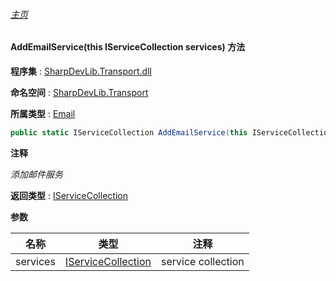 ###### [主页](./Index.md "主页")

#### AddEmailService(this IServiceCollection services) 方法

**程序集** : [SharpDevLib.Transport.dll](./SharpDevLib.Transport.assembly.md "SharpDevLib.Transport.dll")

**命名空间** : [SharpDevLib.Transport](./SharpDevLib.Transport.namespace.md "SharpDevLib.Transport")

**所属类型** : [Email](./SharpDevLib.Transport.Email.md "Email")

``` csharp
public static IServiceCollection AddEmailService(this IServiceCollection services)
```

**注释**

*添加邮件服务*



**返回类型** : [IServiceCollection](https://learn.microsoft.com/en-us/dotnet/api/microsoft.extensions.dependencyinjection.iservicecollection "IServiceCollection")


**参数**

|名称|类型|注释|
|---|---|---|
|services|[IServiceCollection](https://learn.microsoft.com/en-us/dotnet/api/microsoft.extensions.dependencyinjection.iservicecollection "IServiceCollection")|service collection|


